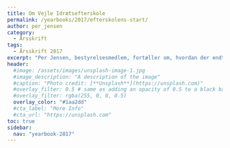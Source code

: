 ```yaml
---
title: Om Vejle Idrætsefterskole
permalink: /yearbooks/2017/efterskolens-start/
author: per_jensen
category:
  - Årsskrift
tags:
  - Årsskrift 2017
excerpt: "Per Jensen, bestyrelsesmedlem, fortæller om, hvordan der endte med at blive etableret en idrætsefterskole på Vejle Idrætshøjskole i 2007, så der nu er to kostskoler under samme tag."
header:
  #image: /assets/images/unsplash-image-1.jpg
  #image_description: "A description of the image"
  #caption: "Photo credit: [**Unsplash**](https://unsplash.com)"
  #overlay_filter: 0.5 # same as adding an opacity of 0.5 to a black background
  #overlay_filter: rgba(255, 0, 0, 0.5)
  overlay_color: "#1aa2dd"
  #cta_label: "More Info"
  #cta_url: "https://unsplash.com"
toc: true
sidebar:
  nav: "yearbook-2017"
---
```

